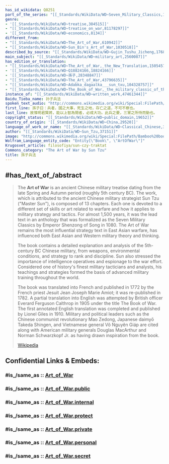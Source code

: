 ```yaml
---
has_id_wikidata: Q8251
part_of_the_series: "[[_Standards/WikiData/WD~Seven_Military_Classics,117229]]"
genre:
- '[[_Standards/WikiData/WD~treatise,384515]]'
- "[[_Standards/WikiData/WD~treatise_on_war,81178297]]"
- '[[_Standards/WikiData/WD~economics,8134]]'
different_from:
- "[[_Standards/WikiData/WD~The_Art_of_War,610942]]"
- "[[_Standards/WikiData/WD~Sun_Bin's_Art_of_War,1030518]]"
described_by_source: "[[_Standards/WikiData/WD~Gujin_Tushu_Jicheng,1768721]]"
main_subject: "[[_Standards/WikiData/WD~military_art,2560087]]"
has_edition_or_translation:
- "[[_Standards/WikiData/WD~The_Art_of_War,_the_New_Translation,15054571]]"
- '[[_Standards/WikiData/WD~Q18824166,18824166]]'
- '[[_Standards/WikiData/WD~孫子,28348847]]'
- "[[_Standards/WikiData/WD~The_Art_of_War,43796635]]"
- "[[_Standards/WikiData/WD~Adabka_dagaalka___sun_txu,104328757]]"
- "[[_Standards/WikiData/WD~The_Book_of_War,_the_military_classic_of_the_Far_East,110580101]]"
instance_of: "[[_Standards/WikiData/WD~written_work,47461344]]"
Baidu_Tieba_name: 孙子兵法
spoken_text_audio: "http://commons.wikimedia.org/wiki/Special:FilePath/Hy-%D5%8A%D5%A1%D5%BF%D5%A5%D6%80%D5%A1%D5%A6%D5%B4%D5%AB%20%D5%A1%D6%80%D5%BE%D5%A5%D5%BD%D5%BF%D5%A8%20%28The%20Art%20of%20War%29.ogg"
first_line: 孫子曰：兵者，國之大事，死生之地，存亡之道，不可不察也。
last_line: 故惟明君賢將，能以上智為間者，必成大功。此兵之要，三軍之所恃而動也。
copyright_status: "[[_Standards/WikiData/WD~public_domain,19652]]"
country_of_origin: '[[_Standards/WikiData/WD~China,29520]]'
language_of_work_or_name: "[[_Standards/WikiData/WD~Classical_Chinese,37041]]"
author: "[[_Standards/WikiData/WD~Sun_Tzu,37151]]"
image: "http://commons.wikimedia.org/wiki/Special:FilePath/Bamboo%20book%20-%20closed%20-%20UCR.jpg"
Wolfram_Language_entity_code: "Entity[\"Book\", \"ArtOfWar\"]"
Krugosvet_article: filosofiya/sun-czy-traktat
Commons_category: "The Art of War by Sun Tzu"
title: 孫子兵法
---
```


## #has_/text_of_/abstract 

> The **Art of War** is an ancient Chinese military treatise dating from the late Spring and Autumn period (roughly 5th century BC). The work, which is attributed to the ancient Chinese military strategist Sun Tzu ("Master Sun"), is composed of 13 chapters. Each one is devoted to a different set of skills or art related to warfare and how it applies to military strategy and tactics. For almost 1,500 years, it was the lead text in an anthology that was formalized as the Seven Military Classics by Emperor Shenzong of Song in 1080. The Art of War remains the most influential strategy text in East Asian warfare, has influenced both East Asian and Western military theory and thinking.
>
> The book contains a detailed explanation and analysis of the 5th-century BC Chinese military, from weapons, environmental conditions, and strategy to rank and discipline. Sun also stressed the importance of intelligence operatives and espionage to the war effort. Considered one of history's finest military tacticians and analysts, his teachings and strategies formed the basis of advanced military training throughout the world.
>
> The book was translated into French and published in 1772 by the French priest Jesuit Jean Joseph Marie Amiot; it was re-published in 1782. A partial translation into English was attempted by British officer Everard Ferguson Calthrop in 1905 under the title The Book of War. The first annotated English translation was completed and published by Lionel Giles in 1910. Military and political leaders such as the Chinese communist revolutionary Mao Zedong, Japanese daimyō Takeda Shingen, and Vietnamese general Võ Nguyên Giáp are cited along with American military generals Douglas MacArthur and Norman Schwarzkopf Jr. as having drawn inspiration from the book.
>
> [Wikipedia](https://en.wikipedia.org/wiki/The%20Art%20of%20War) 


## Confidential Links & Embeds: 

### #is_/same_as :: [Art_of_War](/_Standards/Society/Communication/Media/Book/Literary_Works/Art_of_War.md) 

### #is_/same_as :: [Art_of_War.public](/_public/Society/Communication/Media/Book/Literary_Works/Art_of_War.public.md) 

### #is_/same_as :: [Art_of_War.internal](/_internal/Society/Communication/Media/Book/Literary_Works/Art_of_War.internal.md) 

### #is_/same_as :: [Art_of_War.protect](/_protect/Society/Communication/Media/Book/Literary_Works/Art_of_War.protect.md) 

### #is_/same_as :: [Art_of_War.private](/_private/Society/Communication/Media/Book/Literary_Works/Art_of_War.private.md) 

### #is_/same_as :: [Art_of_War.personal](/_personal/Society/Communication/Media/Book/Literary_Works/Art_of_War.personal.md) 

### #is_/same_as :: [Art_of_War.secret](/_secret/Society/Communication/Media/Book/Literary_Works/Art_of_War.secret.md)

